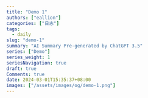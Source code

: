 ```yaml
---
title: "Demo 1"
authors: ["eallion"]
categories: ["日志"]
tags: 
  - daily
slug: "demo-1"
summary: "AI Summary Pre-generated by ChatGPT 3.5"
series: ["Demo"]
series_weight: 1
seriesNavigation: true
draft: true
Comments: true
date: 2024-03-01T15:35:37+08:00
images: ["/assets/images/og/demo-1.png"]
---
```

